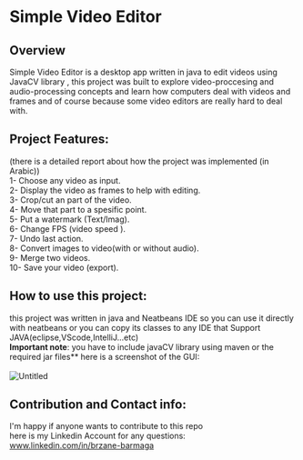 # Simple Video Editor
## Overview
Simple Video Editor is a desktop app written in java to edit videos using JavaCV library , this project was built to explore video-proccesing and audio-processing concepts and learn how computers deal with videos and frames and of course because some video editors are really hard to deal with.
## Project Features:
(there is a detailed report about how the project was implemented (in Arabic))<br>
1- Choose any video as input.<br>
2- Display the video as frames to help with editing.<br>
3- Crop/cut an part of the video.<br>
4- Move that part to a spesific point.<br>
5- Put a watermark (Text/Imag).<br>
6- Change FPS (video speed ).<br>
7- Undo last action.<br>
8- Convert images to video(with or without audio). <br>
9- Merge two videos. <br>
10- Save your video (export).<br>
## How to use this project:
this project was written in java and Neatbeans IDE so you can use it directly with neatbeans or you can copy its classes to any IDE that Support JAVA(eclipse,VScode,IntelliJ...etc)<br>
**Important note**: you have to include javaCV library using maven or the required jar files** 
here is a screenshot of the GUI:<br><br>
![Untitled](https://user-images.githubusercontent.com/59266093/176360613-4202cd64-919d-4106-aba3-09ac4b127a86.png)
## Contribution and  Contact info:
 I'm happy if anyone wants to contribute to this repo <br>
 here is my Linkedin Account for any questions: www.linkedin.com/in/brzane-barmaga
